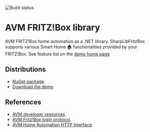 ![Build status](https://slions.visualstudio.com/_apis/public/build/definitions/ad16bbd0-a884-4787-8e3a-85daf30cca16/6/badge)

# AVM FRITZ!Box library
AVM FRITZ!Box home automation as a .NET library.
SharpLibFritzBox supports various Smart Home :house: functionalities provided by your FRITZ!Box.
See feature list on the [demo home page](https://slions.net/resources/fritz-box-demo.5/)

## Distributions
* [NuGet package](https://www.nuget.org/packages/SharpLibFritzBox/)
* [Download the demo](https://slions.net/resources/fritz-box-demo.5/) 

## References 
* [AVM developer resources](https://avm.de/service/schnittstellen/).
* [AVM Fritz!Box login protocol](https://avm.de/fileadmin/user_upload/Global/Service/Schnittstellen/AVM_Technical_Note_-_Session_ID.pdf).
* [AVM Home Automation HTTP Interface](https://avm.de/fileadmin/user_upload/Global/Service/Schnittstellen/AHA-HTTP-Interface.pdf).
